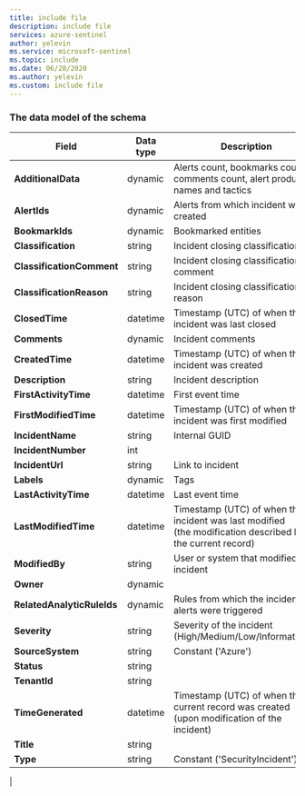 ```yaml
---
title: include file
description: include file
services: azure-sentinel
author: yelevin
ms.service: microsoft-sentinel
ms.topic: include
ms.date: 06/28/2020
ms.author: yelevin
ms.custom: include file
---
```

### The data model of the schema

| Field | Data type | Description |
| ---- | ---- | ---- |
| **AdditionalData** | dynamic | Alerts count, bookmarks count, comments count, alert products names and tactics |
| **AlertIds** | dynamic | Alerts from which incident was created |
| **BookmarkIds** | dynamic | Bookmarked entities |
| **Classification** | string | Incident closing classification |
| **ClassificationComment** | string | Incident closing classification comment |
| **ClassificationReason** | string | Incident closing classification reason |
| **ClosedTime** | datetime | Timestamp (UTC) of when the incident was last closed |
| **Comments** | dynamic | Incident comments |
| **CreatedTime** | datetime | Timestamp (UTC) of when the incident was created |
| **Description** | string | Incident description |
| **FirstActivityTime** | datetime | First event time |
| **FirstModifiedTime** | datetime | Timestamp (UTC) of when the incident was first modified |
| **IncidentName** | string | Internal GUID |
| **IncidentNumber** | int |  |
| **IncidentUrl** | string | Link to incident |
| **Labels** | dynamic | Tags |
| **LastActivityTime** | datetime | Last event time |
| **LastModifiedTime** | datetime | Timestamp (UTC) of when the incident was last modified <br>(the modification described by the current record) |
| **ModifiedBy** | string | User or system that modified the incident |
| **Owner** | dynamic |  |
| **RelatedAnalyticRuleIds** | dynamic | Rules from which the incident's alerts were triggered |
| **Severity** | string | Severity of the incident (High/Medium/Low/Informational) |
| **SourceSystem** | string | Constant ('Azure') |
| **Status** | string |  |
| **TenantId** | string |  |
| **TimeGenerated** | datetime | Timestamp (UTC) of when the current record was created <br>(upon modification of the incident) |
| **Title** | string | 
| **Type** | string | Constant ('SecurityIncident') |
|
